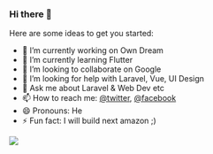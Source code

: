 ### Hi there 👋

Here are some ideas to get you started:

- 🔭 I’m currently working on Own Dream 
- 🌱 I’m currently learning Flutter
- 👯 I’m looking to collaborate on Google
- 🤔 I’m looking for help with Laravel, Vue, UI Design
- 💬 Ask me about Laravel & Web Dev etc
- 📫 How to reach me: [@twitter](//twitter.com/ahmadeyamin), [@facebook](//fb.me/ahmadeyamin)
- 😄 Pronouns: He
- ⚡ Fun fact: I will build next amazon ;)

<img src="https://github-readme-stats.vercel.app/api?username=ahmadeyamin&show_icons=true&title_color=ffffff&icon_color=00ffdd&text_color=ffffff&bg_color=333333">
